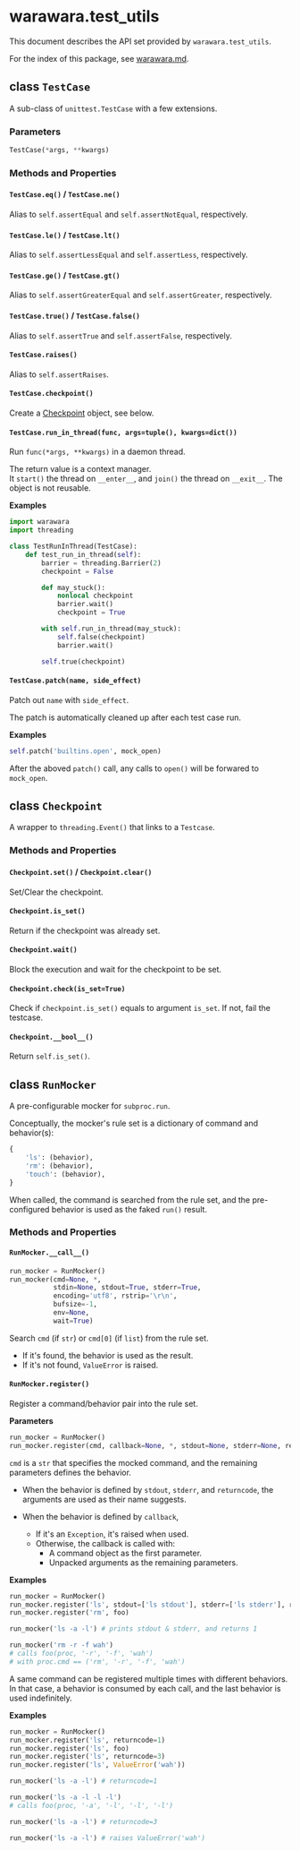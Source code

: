 # warawara.test_utils

This document describes the API set provided by `warawara.test_utils`.

For the index of this package, see [warawara.md](warawara.md).


## class `TestCase`

A sub-class of `unittest.TestCase` with a few extensions.

### Parameters
```python
TestCase(*args, **kwargs)
```

### Methods and Properties

#### `TestCase.eq()` / `TestCase.ne()`
Alias to `self.assertEqual` and `self.assertNotEqual`, respectively.

#### `TestCase.le()` / `TestCase.lt()`
Alias to `self.assertLessEqual` and `self.assertLess`, respectively.

#### `TestCase.ge()` / `TestCase.gt()`
Alias to `self.assertGreaterEqual` and `self.assertGreater`, respectively.

#### `TestCase.true()` / `TestCase.false()`
Alias to `self.assertTrue` and `self.assertFalse`, respectively.

#### `TestCase.raises()`
Alias to `self.assertRaises`.

#### `TestCase.checkpoint()`
Create a [Checkpoint](#class-checkpoint) object, see below.

#### `TestCase.run_in_thread(func, args=tuple(), kwargs=dict())`
Run `func(*args, **kwargs)` in a daemon thread.

The return value is a context manager.  
It `start()` the thread on `__enter__`, and `join()` the thread on `__exit__`.
The object is not reusable.

__Examples__
```python
import warawara
import threading

class TestRunInThread(TestCase):
    def test_run_in_thread(self):
        barrier = threading.Barrier(2)
        checkpoint = False

        def may_stuck():
            nonlocal checkpoint
            barrier.wait()
            checkpoint = True

        with self.run_in_thread(may_stuck):
            self.false(checkpoint)
            barrier.wait()

        self.true(checkpoint)
```

#### `TestCase.patch(name, side_effect)`

Patch out `name` with `side_effect`.

The patch is automatically cleaned up after each test case run.

__Examples__
```python
self.patch('builtins.open', mock_open)
```
After the aboved `patch()` call, any calls to `open()` will be forwared to `mock_open`.


## class `Checkpoint`

A wrapper to `threading.Event()` that links to a `Testcase`.

### Methods and Properties

#### `Checkpoint.set()` / `Checkpoint.clear()`
Set/Clear the checkpoint.

#### `Checkpoint.is_set()`
Return if the checkpoint was already set.

#### `Checkpoint.wait()`
Block the execution and wait for the checkpoint to be set.

#### `Checkpoint.check(is_set=True)`
Check if `checkpoint.is_set()` equals to argument `is_set`. If not, fail the testcase.

#### `Checkpoint.__bool__()`
Return `self.is_set()`.


## class `RunMocker`

A pre-configurable mocker for `subproc.run`.

Conceptually, the mocker's rule set is a dictionary of command and behavior(s):

```python
{
    'ls': (behavior),
    'rm': (behavior),
    'touch': (behavior),
}
```

When called, the command is searched from the rule set,
and the pre-configured behavior is used as the faked `run()` result.

### Methods and Properties

#### `RunMocker.__call__()`
```python
run_mocker = RunMocker()
run_mocker(cmd=None, *,
           stdin=None, stdout=True, stderr=True,
           encoding='utf8', rstrip='\r\n',
           bufsize=-1,
           env=None,
           wait=True)
```

Search `cmd` (if `str`) or `cmd[0]` (if `list`) from the rule set.

*   If it's found, the behavior is used as the result.
*   If it's not found, `ValueError` is raised.

#### `RunMocker.register()`

Register a command/behavior pair into the rule set.

__Parameters__
```python
run_mocker = RunMocker()
run_mocker.register(cmd, callback=None, *, stdout=None, stderr=None, returncode=None)
```

`cmd` is a `str` that specifies the mocked command,
and the remaining parameters defines the behavior.

*   When the behavior is defined by `stdout`, `stderr`, and `returncode`,
    the arguments are used as their name suggests.

*   When the behavior is defined by `callback`,
    -   If it's an `Exception`, it's raised when used.
    -   Otherwise, the callback is called with:
        +   A command object as the first parameter.
        +   Unpacked arguments as the remaining parameters.

__Examples__
```python
run_mocker = RunMocker()
run_mocker.register('ls', stdout=['ls stdout'], stderr=['ls stderr'], returncode=1)
run_mocker.register('rm', foo)

run_mocker('ls -a -l') # prints stdout & stderr, and returns 1

run_mocker('rm -r -f wah')
# calls foo(proc, '-r', '-f', 'wah')
# with proc.cmd == ('rm', '-r', '-f', 'wah')
```

A same command can be registered multiple times with different behaviors.  
In that case, a behavior is consumed by each call, and the last behavior is used indefinitely.

__Examples__
```python
run_mocker = RunMocker()
run_mocker.register('ls', returncode=1)
run_mocker.register('ls', foo)
run_mocker.register('ls', returncode=3)
run_mocker.register('ls', ValueError('wah'))

run_mocker('ls -a -l') # returncode=1

run_mocker('ls -a -l -l -l')
# calls foo(proc, '-a', '-l', '-l', '-l')

run_mocker('ls -a -l') # returncode=3

run_mocker('ls -a -l') # raises ValueError('wah')
```
